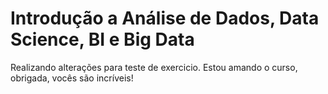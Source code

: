 # Introdução a Análise de Dados, Data Science, BI e Big Data

Realizando alterações para teste de exercicio.
Estou amando o curso, obrigada, vocês são incríveis!